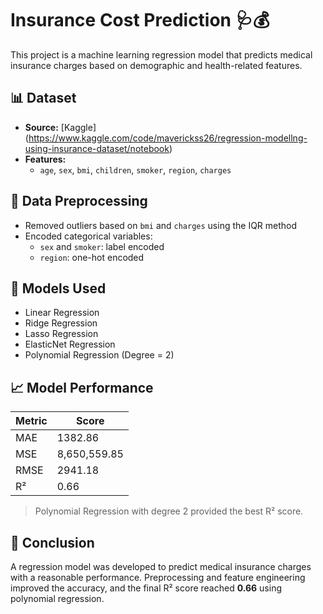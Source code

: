 #  Insurance Cost Prediction 🩺💰

This project is a machine learning regression model that predicts medical insurance charges based on demographic and health-related features.

## 📊 Dataset

- **Source:** [Kaggle] (https://www.kaggle.com/code/maverickss26/regression-modellng-using-insurance-dataset/notebook)
- **Features:**
  - `age`, `sex`, `bmi`, `children`, `smoker`, `region`, `charges`

## 🧹 Data Preprocessing

- Removed outliers based on `bmi` and `charges` using the IQR method
- Encoded categorical variables:
  - `sex` and `smoker`: label encoded
  - `region`: one-hot encoded

## 🤖 Models Used

- Linear Regression
- Ridge Regression
- Lasso Regression
- ElasticNet Regression
- Polynomial Regression (Degree = 2)

## 📈 Model Performance

| Metric | Score |
|--------|-------|
| MAE    | 1382.86 |
| MSE    | 8,650,559.85 |
| RMSE   | 2941.18 |
| R²     | 0.66 |

> Polynomial Regression with degree 2 provided the best R² score.

## 🧠 Conclusion

A regression model was developed to predict medical insurance charges with a reasonable performance. Preprocessing and feature engineering improved the accuracy, and the final R² score reached **0.66** using polynomial regression.

